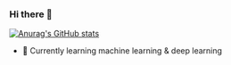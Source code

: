 ### Hi there 👋
[![Anurag's GitHub stats](https://github-readme-stats.vercel.app/api?username=hadi1107)](https://github.com/anuraghazra/github-readme-stats)
- 🌱 Currently learning machine learning & deep learning
